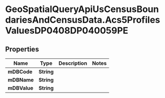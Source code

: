 # GeoSpatialQueryApiUsCensusBoundariesAndCensusData.Acs5ProfilesValuesDP0408DP040059PE

## Properties

Name | Type | Description | Notes
------------ | ------------- | ------------- | -------------
**mDBCode** | **String** |  | 
**mDBName** | **String** |  | 
**mDBValue** | **String** |  | 


